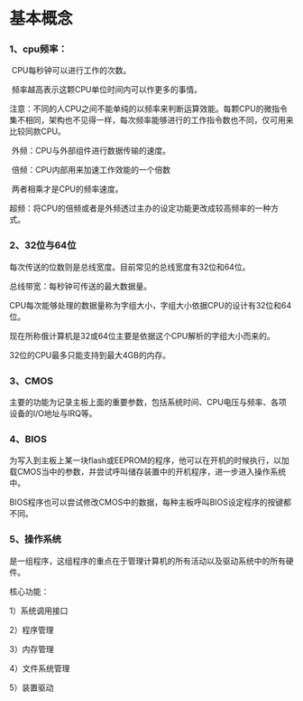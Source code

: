 # 基本概念

### 1、cpu频率：

​	CPU每秒钟可以进行工作的次数。

​	频率越高表示这颗CPU单位时间内可以作更多的事情。

​	注意：不同的人CPU之间不能单纯的以频率来判断运算效能。每颗CPU的微指令集不相同，架构也不见得一样，每次频率能够进行的工作指令数也不同，仅可用来比较同款CPU。

​	外频：CPU与外部组件进行数据传输的速度。

​	倍频：CPU内部用来加速工作效能的一个倍数

​	两者相乘才是CPU的频率速度。

​	超频：将CPU的倍频或者是外频透过主办的设定功能更改成较高频率的一种方式。

### 2、32位与64位

每次传送的位数则是总线宽度。目前常见的总线宽度有32位和64位。

总线带宽：每秒钟可传送的最大数据量。

CPU每次能够处理的数据量称为字组大小，字组大小依据CPU的设计有32位和64位。

现在所称俄计算机是32或64位主要是依据这个CPU解析的字组大小而来的。

32位的CPU最多只能支持到最大4GB的内存。

### 3、CMOS

主要的功能为记录主板上面的重要参数，包括系统时间、CPU电压与频率、各项设备的I/O地址与IRQ等。

### 4、BIOS

为写入到主板上某一块flash或EEPROM的程序，他可以在开机的时候执行，以加载CMOS当中的参数，并尝试呼叫储存装置中的开机程序，进一步进入操作系统中。

BIOS程序也可以尝试修改CMOS中的数据，每种主板呼叫BIOS设定程序的按键都不同。

### 5、操作系统

是一组程序，这组程序的重点在于管理计算机的所有活动以及驱动系统中的所有硬件。

核心功能：

1）系统调用接口

2）程序管理

3）内存管理

4）文件系统管理

5）装置驱动
